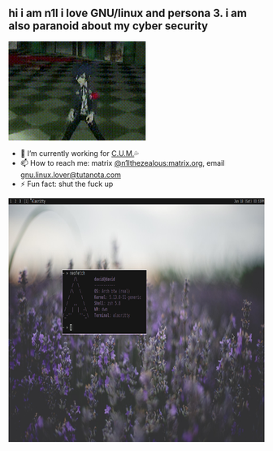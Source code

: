 ## hi i am n1l i love GNU/linux and persona 3. i am also paranoid about my cyber security

 <img src="persona.gif" height="195" width="270">  

 - 🔭 I’m currently working for [C.U.M.](https://github.com/cum-foundations)💦
- 📫 How to reach me: matrix [@n1lthezealous:matrix.org](https://matrix.to/#/@n1lthezealous:matrix.org), email [gnu.linux.lover@tutanota.com](mailto:gnu.linux.lover@tutanota.com)
- ⚡ Fun fact: shut the fuck up

<img src="n.png" height="480" width="854">
